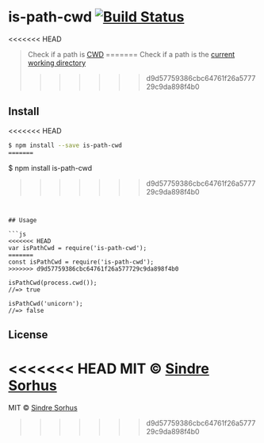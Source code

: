 # is-path-cwd [![Build Status](https://travis-ci.org/sindresorhus/is-path-cwd.svg?branch=master)](https://travis-ci.org/sindresorhus/is-path-cwd)

<<<<<<< HEAD
> Check if a path is [CWD](http://en.wikipedia.org/wiki/Working_directory)
=======
> Check if a path is the [current working directory](https://en.wikipedia.org/wiki/Working_directory)
>>>>>>> d9d57759386cbc64761f26a577729c9da898f4b0


## Install

<<<<<<< HEAD
```sh
$ npm install --save is-path-cwd
=======
```
$ npm install is-path-cwd
>>>>>>> d9d57759386cbc64761f26a577729c9da898f4b0
```


## Usage

```js
<<<<<<< HEAD
var isPathCwd = require('is-path-cwd');
=======
const isPathCwd = require('is-path-cwd');
>>>>>>> d9d57759386cbc64761f26a577729c9da898f4b0

isPathCwd(process.cwd());
//=> true

isPathCwd('unicorn');
//=> false
```


## License

<<<<<<< HEAD
MIT © [Sindre Sorhus](http://sindresorhus.com)
=======
MIT © [Sindre Sorhus](https://sindresorhus.com)
>>>>>>> d9d57759386cbc64761f26a577729c9da898f4b0
